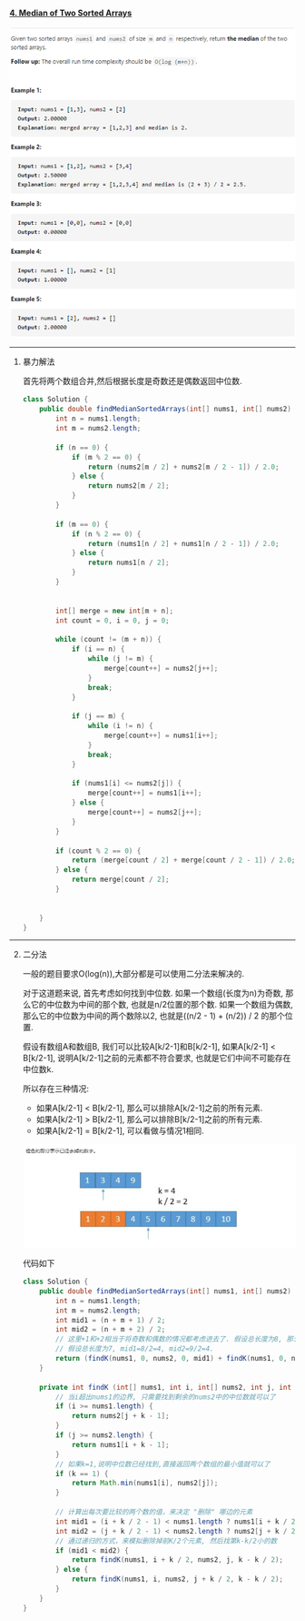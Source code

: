 #### [4. Median of Two Sorted Arrays](https://leetcode-cn.com/problems/median-of-two-sorted-arrays/)

![image-20200906233735587](../assets/image-20200906233735587.png)

---

1. 暴力解法

   首先将两个数组合并,然后根据长度是奇数还是偶数返回中位数.

   ```java
   class Solution {
       public double findMedianSortedArrays(int[] nums1, int[] nums2) {
           int n = nums1.length; 
           int m = nums2.length;
   
           if (n == 0) {
               if (m % 2 == 0) {
                   return (nums2[m / 2] + nums2[m / 2 - 1]) / 2.0;
               } else {
                   return nums2[m / 2];
               }
           }
   
           if (m == 0) {
               if (n % 2 == 0) {
                   return (nums1[n / 2] + nums1[n / 2 - 1]) / 2.0;
               } else {
                   return nums1[n / 2];
               }
           }
   
   
           int[] merge = new int[m + n];
           int count = 0, i = 0, j = 0;
   
           while (count != (m + n)) {
               if (i == n) {
                   while (j != m) {
                       merge[count++] = nums2[j++];
                   }
                   break;
               }
   
               if (j == m) {
                   while (i != n) {
                       merge[count++] = nums1[i++];
                   }
                   break;
               }
   
               if (nums1[i] <= nums2[j]) {
                   merge[count++] = nums1[i++];
               } else {
                   merge[count++] = nums2[j++];
               }
           }
   
           if (count % 2 == 0) {
               return (merge[count / 2] + merge[count / 2 - 1]) / 2.0;
           } else {
               return merge[count / 2];
           }
   
   
       }
   }
   ```
   
---

2. 二分法

   一般的题目要求O(log(n)),大部分都是可以使用二分法来解决的.

   
   
   对于这道题来说, 首先考虑如何找到中位数. 如果一个数组(长度为n)为奇数, 那么它的中位数为中间的那个数, 也就是n/2位置的那个数. 如果一个数组为偶数, 那么它的中位数为中间的两个数除以2, 也就是((n/2 - 1) + (n/2)) / 2 的那个位置.
   
   
   
   假设有数组A和数组B, 我们可以比较A[k/2-1]和B[k/2-1], 如果A[k/2-1] < B[k/2-1], 说明A[k/2-1]之前的元素都不符合要求, 也就是它们中间不可能存在中位数k.
   
   所以存在三种情况:
   
   - 如果A[k/2-1] < B[k/2-1], 那么可以排除A[k/2-1]之前的所有元素.
   - 如果A[k/2-1] > B[k/2-1], 那么可以排除B[k/2-1]之前的所有元素.
   - 如果A[k/2-1] = B[k/2-1], 可以看做与情况1相同.
   
   ![image-20200923165258766](../assets/image-20200923165258766.png)
   
   代码如下
   
   ```java
   class Solution {
       public double findMedianSortedArrays(int[] nums1, int[] nums2) {
           int n = nums1.length; 
           int m = nums2.length;
           int mid1 = (n + m + 1) / 2;
           int mid2 = (n + m + 2) / 2;
           // 这里+1和+2相当于将奇数和偶数的情况都考虑进去了. 假设总长度为8, 那么mid1=9/2=4, mid2=10/2=5,
           // 假设总长度为7, mid1=8/2=4, mid2=9/2=4.
           return (findK(nums1, 0, nums2, 0, mid1) + findK(nums1, 0, nums2, 0, mid2)) / 2.0;
       }
   
       private int findK (int[] nums1, int i, int[] nums2, int j, int k) {
           // 当i超出nums1的边界, 只需要找到剩余的nums2中的中位数就可以了
           if (i >= nums1.length) {
               return nums2[j + k - 1];
           }
           if (j >= nums2.length) {
               return nums1[i + k - 1];
           }
           // 如果k=1,说明中位数已经找到,直接返回两个数组的最小值就可以了
           if (k == 1) {
               return Math.min(nums1[i], nums2[j]);
           }
   		
           // 计算出每次要比较的两个数的值，来决定 "删除" 哪边的元素
           int mid1 = (i + k / 2 - 1) < nums1.length ? nums1[i + k / 2 - 1] : Integer.MAX_VALUE;
           int mid2 = (j + k / 2 - 1) < nums2.length ? nums2[j + k / 2 - 1] : Integer.MAX_VALUE;
           // 通过递归的方式，来模拟删除掉前K/2个元素, 然后找第k-k/2小的数
           if (mid1 < mid2) {
               return findK(nums1, i + k / 2, nums2, j, k - k / 2);
           } else {
               return findK(nums1, i, nums2, j + k / 2, k - k / 2);
           }
       }
   }
   ```
   
   
   
   